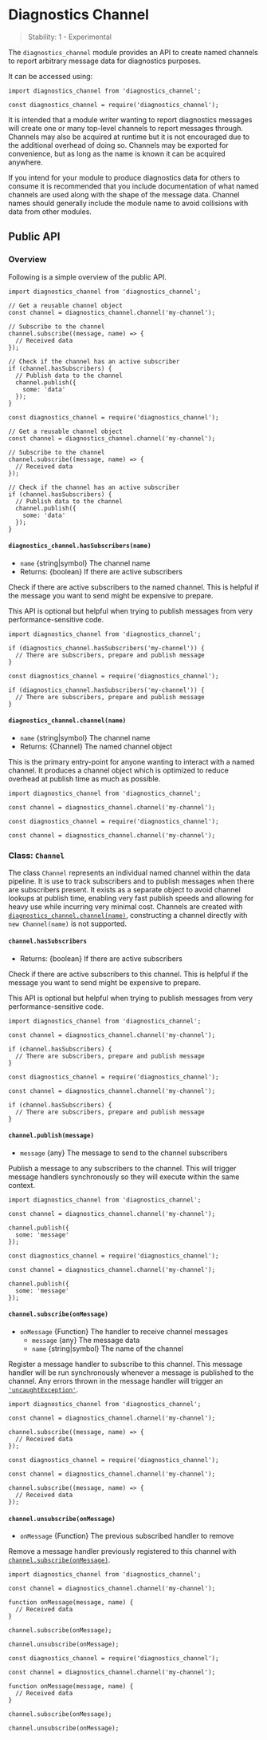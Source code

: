 # Diagnostics Channel

> Stability: 1 - Experimental

The `diagnostics_channel` module provides an API to create named channels to report arbitrary message data for diagnostics purposes.

It can be accessed using:

    import diagnostics_channel from 'diagnostics_channel';

    const diagnostics_channel = require('diagnostics_channel');

It is intended that a module writer wanting to report diagnostics messages will create one or many top-level channels to report messages through. Channels may also be acquired at runtime but it is not encouraged due to the additional overhead of doing so. Channels may be exported for convenience, but as long as the name is known it can be acquired anywhere.

If you intend for your module to produce diagnostics data for others to consume it is recommended that you include documentation of what named channels are used along with the shape of the message data. Channel names should generally include the module name to avoid collisions with data from other modules.

## Public API

### Overview

Following is a simple overview of the public API.

    import diagnostics_channel from 'diagnostics_channel';

    // Get a reusable channel object
    const channel = diagnostics_channel.channel('my-channel');

    // Subscribe to the channel
    channel.subscribe((message, name) => {
      // Received data
    });

    // Check if the channel has an active subscriber
    if (channel.hasSubscribers) {
      // Publish data to the channel
      channel.publish({
        some: 'data'
      });
    }

    const diagnostics_channel = require('diagnostics_channel');

    // Get a reusable channel object
    const channel = diagnostics_channel.channel('my-channel');

    // Subscribe to the channel
    channel.subscribe((message, name) => {
      // Received data
    });

    // Check if the channel has an active subscriber
    if (channel.hasSubscribers) {
      // Publish data to the channel
      channel.publish({
        some: 'data'
      });
    }

#### `diagnostics_channel.hasSubscribers(name)`

- `name` {string|symbol} The channel name
- Returns: {boolean} If there are active subscribers

Check if there are active subscribers to the named channel. This is helpful if the message you want to send might be expensive to prepare.

This API is optional but helpful when trying to publish messages from very performance-sensitive code.

    import diagnostics_channel from 'diagnostics_channel';

    if (diagnostics_channel.hasSubscribers('my-channel')) {
      // There are subscribers, prepare and publish message
    }

    const diagnostics_channel = require('diagnostics_channel');

    if (diagnostics_channel.hasSubscribers('my-channel')) {
      // There are subscribers, prepare and publish message
    }

#### `diagnostics_channel.channel(name)`

- `name` {string|symbol} The channel name
- Returns: {Channel} The named channel object

This is the primary entry-point for anyone wanting to interact with a named channel. It produces a channel object which is optimized to reduce overhead at publish time as much as possible.

    import diagnostics_channel from 'diagnostics_channel';

    const channel = diagnostics_channel.channel('my-channel');

    const diagnostics_channel = require('diagnostics_channel');

    const channel = diagnostics_channel.channel('my-channel');

### Class: `Channel`

The class `Channel` represents an individual named channel within the data pipeline. It is use to track subscribers and to publish messages when there are subscribers present. It exists as a separate object to avoid channel lookups at publish time, enabling very fast publish speeds and allowing for heavy use while incurring very minimal cost. Channels are created with [`diagnostics_channel.channel(name)`](#diagnostics_channel_diagnostics_channel_channel_name), constructing a channel directly with `new Channel(name)` is not supported.

#### `channel.hasSubscribers`

- Returns: {boolean} If there are active subscribers

Check if there are active subscribers to this channel. This is helpful if the message you want to send might be expensive to prepare.

This API is optional but helpful when trying to publish messages from very performance-sensitive code.

    import diagnostics_channel from 'diagnostics_channel';

    const channel = diagnostics_channel.channel('my-channel');

    if (channel.hasSubscribers) {
      // There are subscribers, prepare and publish message
    }

    const diagnostics_channel = require('diagnostics_channel');

    const channel = diagnostics_channel.channel('my-channel');

    if (channel.hasSubscribers) {
      // There are subscribers, prepare and publish message
    }

#### `channel.publish(message)`

- `message` {any} The message to send to the channel subscribers

Publish a message to any subscribers to the channel. This will trigger message handlers synchronously so they will execute within the same context.

    import diagnostics_channel from 'diagnostics_channel';

    const channel = diagnostics_channel.channel('my-channel');

    channel.publish({
      some: 'message'
    });

    const diagnostics_channel = require('diagnostics_channel');

    const channel = diagnostics_channel.channel('my-channel');

    channel.publish({
      some: 'message'
    });

#### `channel.subscribe(onMessage)`

- `onMessage` {Function} The handler to receive channel messages
  - `message` {any} The message data
  - `name` {string|symbol} The name of the channel

Register a message handler to subscribe to this channel. This message handler will be run synchronously whenever a message is published to the channel. Any errors thrown in the message handler will trigger an [`'uncaughtException'`](process.md#process_event_uncaughtexception).

    import diagnostics_channel from 'diagnostics_channel';

    const channel = diagnostics_channel.channel('my-channel');

    channel.subscribe((message, name) => {
      // Received data
    });

    const diagnostics_channel = require('diagnostics_channel');

    const channel = diagnostics_channel.channel('my-channel');

    channel.subscribe((message, name) => {
      // Received data
    });

#### `channel.unsubscribe(onMessage)`

- `onMessage` {Function} The previous subscribed handler to remove

Remove a message handler previously registered to this channel with [`channel.subscribe(onMessage)`](#diagnostics_channel_channel_subscribe_onmessage).

    import diagnostics_channel from 'diagnostics_channel';

    const channel = diagnostics_channel.channel('my-channel');

    function onMessage(message, name) {
      // Received data
    }

    channel.subscribe(onMessage);

    channel.unsubscribe(onMessage);

    const diagnostics_channel = require('diagnostics_channel');

    const channel = diagnostics_channel.channel('my-channel');

    function onMessage(message, name) {
      // Received data
    }

    channel.subscribe(onMessage);

    channel.unsubscribe(onMessage);
